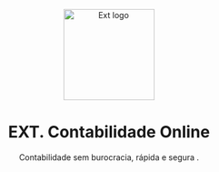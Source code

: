<p align="center">
  <a href="https://extcontabilidade.com.br/" target="_blank" rel="noopener noreferrer">
    <img width="160" height="160" src="https://extcontabilidade.com.br/pwa-512x512.png" alt="Ext logo">
  </a>
</p>

<h1 align="center"/>EXT. Contabilidade Online</h1>

<p align="center">
Contabilidade sem burocracia, rápida e segura .
</p>
